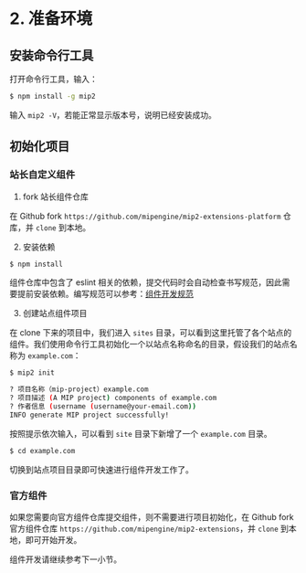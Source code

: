 # 2. 准备环境

## 安装命令行工具

打开命令行工具，输入：

``` bash
$ npm install -g mip2
```

输入 `mip2 -V`，若能正常显示版本号，说明已经安装成功。

## 初始化项目

### 站长自定义组件

1. fork 站长组件仓库

在 Github fork `https://github.com/mipengine/mip2-extensions-platform` 仓库，并 `clone` 到本地。

2. 安装依赖

```bash
$ npm install
```

组件仓库中包含了 eslint 相关的依赖，提交代码时会自动检查书写规范，因此需要提前安装依赖。编写规范可以参考：[组件开发规范](../../guide/mip-standard/mip-components-spec.md)

3. 创建站点组件项目

在 clone 下来的项目中，我们进入 `sites` 目录，可以看到这里托管了各个站点的组件。我们使用命令行工具初始化一个以站点名称命名的目录，假设我们的站点名称为 `example.com`：

```bash
$ mip2 init

? 项目名称（mip-project）example.com
? 项目描述 (A MIP project) components of example.com
? 作者信息 (username (username@your-email.com))
INFO generate MIP project successfully!
```

按照提示依次输入，可以看到 `site` 目录下新增了一个 `example.com` 目录。

```bash
$ cd example.com
```

切换到站点项目目录即可快速进行组件开发工作了。

### 官方组件

如果您需要向官方组件仓库提交组件，则不需要进行项目初始化，在 Github fork 官方组件仓库 `https://github.com/mipengine/mip2-extensions`，并 `clone` 到本地，即可开始开发。

组件开发请继续参考下一小节。

